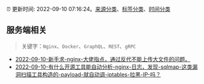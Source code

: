 :alarm_clock: 更新时间: 2022-09-10 07:16:24。[来源分类](../README.md)、[标签分类](../TAGS.md)、[时间分类](../TIMELINE.md)

## 服务端相关


> 关键字：`Nginx`、`Docker`、`GraphQL`、`REST`、`gRPC`



- [2022-09-10-新手求-nginx-大佬指点，通过反代不能上传大文件的问题。](https://www.v2ex.com/t/879117) 
- [2022-09-10-有什么开源工具能自动分析-nginx-日志，发现-sqlmap-这类漏洞扫描工具构造的-payload-就自动调-iptables-拉黑-IP-吗？](https://www.v2ex.com/t/879087) 